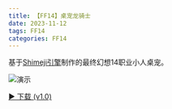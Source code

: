 ```yaml
---
title: 【FF14】桌宠龙骑士
date: 2023-11-12
tags: FF14
categories: FF14
---
```


基于[Shimeji引擎](https://shimejis.xyz/)制作的最终幻想14职业小人桌宠。

<!--more-->

![演示](https://pic.imgdb.cn/item/663f530e0ea9cb140324190b.png)

<a href="/myBlogIT/download/FF14/Shimeji-DRG_v1.0.rar" download>► 下载 (v1.0)</a>